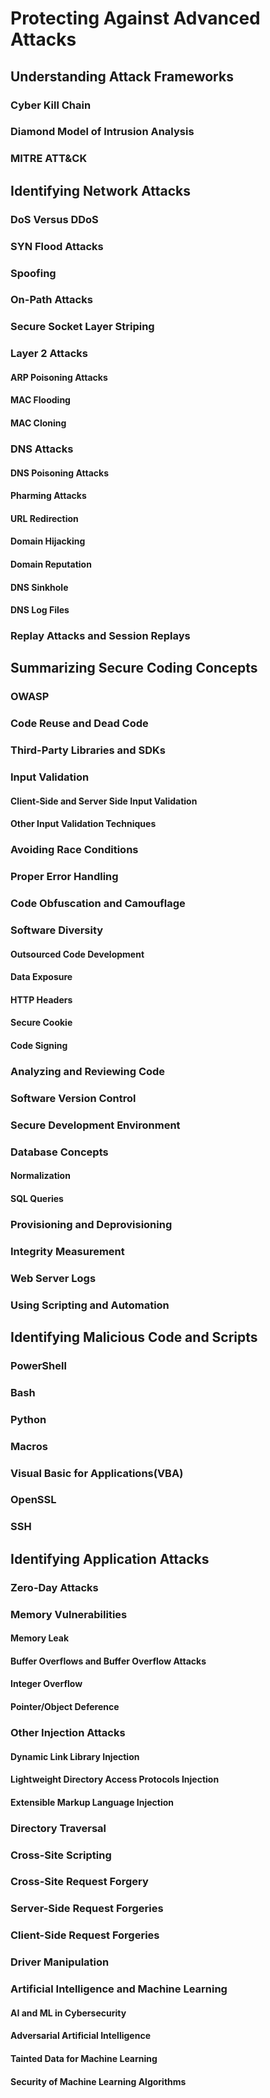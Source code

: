 # Protecting Against Advanced Attacks

## Understanding Attack Frameworks

### Cyber Kill Chain

### Diamond Model of Intrusion Analysis

### MITRE ATT&CK

## Identifying Network Attacks

### DoS Versus DDoS

### SYN Flood Attacks

### Spoofing

### On-Path Attacks

### Secure Socket Layer Striping

### Layer 2 Attacks

#### ARP Poisoning Attacks

#### MAC Flooding

#### MAC Cloning

### DNS Attacks

#### DNS Poisoning Attacks

#### Pharming Attacks

#### URL Redirection

#### Domain Hijacking

#### Domain Reputation

#### DNS Sinkhole

#### DNS Log Files

### Replay Attacks and Session Replays

## Summarizing Secure Coding Concepts

### OWASP

### Code Reuse and Dead Code

### Third-Party Libraries and SDKs

### Input Validation

#### Client-Side and Server Side Input Validation

#### Other Input Validation Techniques

### Avoiding Race Conditions

### Proper Error Handling

### Code Obfuscation and Camouflage

### Software Diversity

#### Outsourced Code Development

#### Data Exposure

#### HTTP Headers

#### Secure Cookie

#### Code Signing

### Analyzing and Reviewing Code

### Software Version Control

### Secure Development Environment

### Database Concepts 

#### Normalization

#### SQL Queries

### Provisioning and Deprovisioning

### Integrity Measurement

### Web Server Logs

### Using Scripting and Automation

## Identifying Malicious Code and Scripts

### PowerShell

### Bash

### Python

### Macros

### Visual Basic for Applications(VBA)

### OpenSSL

### SSH

## Identifying Application Attacks

### Zero-Day Attacks

### Memory Vulnerabilities

#### Memory Leak

#### Buffer Overflows and Buffer Overflow Attacks

#### Integer Overflow

#### Pointer/Object Deference

### Other Injection Attacks

#### Dynamic Link Library Injection

#### Lightweight Directory Access Protocols Injection

#### Extensible Markup Language Injection

### Directory Traversal

### Cross-Site Scripting

### Cross-Site Request Forgery

### Server-Side Request Forgeries

### Client-Side Request Forgeries

### Driver Manipulation

### Artificial Intelligence and Machine Learning

#### AI and ML in Cybersecurity

#### Adversarial Artificial Intelligence

#### Tainted Data for Machine Learning

#### Security of Machine Learning Algorithms